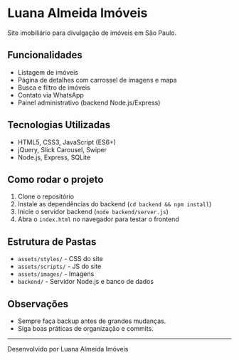 # Luana Almeida Imóveis

Site imobiliário para divulgação de imóveis em São Paulo.

## Funcionalidades
- Listagem de imóveis
- Página de detalhes com carrossel de imagens e mapa
- Busca e filtro de imóveis
- Contato via WhatsApp
- Painel administrativo (backend Node.js/Express)

## Tecnologias Utilizadas
- HTML5, CSS3, JavaScript (ES6+)
- jQuery, Slick Carousel, Swiper
- Node.js, Express, SQLite

## Como rodar o projeto
1. Clone o repositório
2. Instale as dependências do backend (`cd backend && npm install`)
3. Inicie o servidor backend (`node backend/server.js`)
4. Abra o `index.html` no navegador para testar o frontend

## Estrutura de Pastas
- `assets/styles/` - CSS do site
- `assets/scripts/` - JS do site
- `assets/images/` - Imagens
- `backend/` - Servidor Node.js e banco de dados

## Observações
- Sempre faça backup antes de grandes mudanças.
- Siga boas práticas de organização e commits.

---
Desenvolvido por Luana Almeida Imóveis 